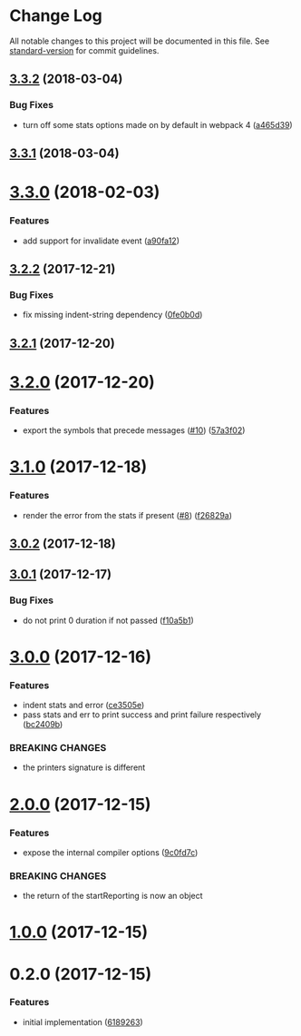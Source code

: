 # Change Log

All notable changes to this project will be documented in this file. See [standard-version](https://github.com/conventional-changelog/standard-version) for commit guidelines.

<a name="3.3.2"></a>
## [3.3.2](https://github.com/moxystudio/webpack-sane-compiler-reporter/compare/v3.3.1...v3.3.2) (2018-03-04)


### Bug Fixes

* turn off some stats options made on by default in webpack 4 ([a465d39](https://github.com/moxystudio/webpack-sane-compiler-reporter/commit/a465d39))



<a name="3.3.1"></a>
## [3.3.1](https://github.com/moxystudio/webpack-sane-compiler-reporter/compare/v3.3.0...v3.3.1) (2018-03-04)



<a name="3.3.0"></a>
# [3.3.0](https://github.com/moxystudio/webpack-sane-compiler-reporter/compare/v3.2.2...v3.3.0) (2018-02-03)


### Features

* add support for invalidate event ([a90fa12](https://github.com/moxystudio/webpack-sane-compiler-reporter/commit/a90fa12))



<a name="3.2.2"></a>
## [3.2.2](https://github.com/moxystudio/webpack-sane-compiler-reporter/compare/v3.2.1...v3.2.2) (2017-12-21)


### Bug Fixes

* fix missing indent-string dependency ([0fe0b0d](https://github.com/moxystudio/webpack-sane-compiler-reporter/commit/0fe0b0d))



<a name="3.2.1"></a>
## [3.2.1](https://github.com/moxystudio/webpack-sane-compiler-reporter/compare/v3.2.0...v3.2.1) (2017-12-20)



<a name="3.2.0"></a>
# [3.2.0](https://github.com/moxystudio/webpack-sane-compiler-reporter/compare/v3.1.0...v3.2.0) (2017-12-20)


### Features

* export the symbols that precede messages ([#10](https://github.com/moxystudio/webpack-sane-compiler-reporter/issues/10)) ([57a3f02](https://github.com/moxystudio/webpack-sane-compiler-reporter/commit/57a3f02))



<a name="3.1.0"></a>
# [3.1.0](https://github.com/moxystudio/webpack-sane-compiler-reporter/compare/v3.0.2...v3.1.0) (2017-12-18)


### Features

* render the error from the stats if present ([#8](https://github.com/moxystudio/webpack-sane-compiler-reporter/issues/8)) ([f26829a](https://github.com/moxystudio/webpack-sane-compiler-reporter/commit/f26829a))



<a name="3.0.2"></a>
## [3.0.2](https://github.com/moxystudio/webpack-sane-compiler-reporter/compare/v3.0.1...v3.0.2) (2017-12-18)



<a name="3.0.1"></a>
## [3.0.1](https://github.com/moxystudio/webpack-sane-compiler-reporter/compare/v3.0.0...v3.0.1) (2017-12-17)


### Bug Fixes

* do not print 0 duration if not passed ([f10a5b1](https://github.com/moxystudio/webpack-sane-compiler-reporter/commit/f10a5b1))



<a name="3.0.0"></a>
# [3.0.0](https://github.com/moxystudio/webpack-sane-compiler-reporter/compare/v2.0.0...v3.0.0) (2017-12-16)


### Features

* indent stats and error ([ce3505e](https://github.com/moxystudio/webpack-sane-compiler-reporter/commit/ce3505e))
* pass stats and err to print success and print failure respectively ([bc2409b](https://github.com/moxystudio/webpack-sane-compiler-reporter/commit/bc2409b))


### BREAKING CHANGES

* the printers signature is different



<a name="2.0.0"></a>
# [2.0.0](https://github.com/moxystudio/webpack-sane-compiler-reporter/compare/v1.0.0...v2.0.0) (2017-12-15)


### Features

* expose the internal compiler options ([9c0fd7c](https://github.com/moxystudio/webpack-sane-compiler-reporter/commit/9c0fd7c))


### BREAKING CHANGES

* the return of the startReporting is now an object



<a name="1.0.0"></a>
# [1.0.0](https://github.com/moxystudio/webpack-sane-compiler-reporter/compare/v0.2.0...v1.0.0) (2017-12-15)



<a name="0.2.0"></a>
# 0.2.0 (2017-12-15)


### Features

* initial implementation ([6189263](https://github.com/moxystudio/webpack-sane-compiler-reporter/commit/6189263))

